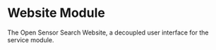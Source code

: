 # Website Module

The Open Sensor Search Website, a decoupled user interface for the service module.